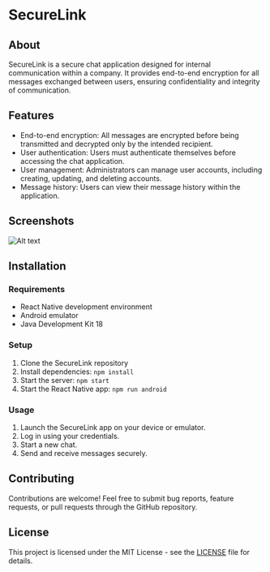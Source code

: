 # SecureLink

## About

SecureLink is a secure chat application designed for internal communication within a company. It provides end-to-end encryption for all messages exchanged between users, ensuring confidentiality and integrity of communication.

## Features

- End-to-end encryption: All messages are encrypted before being transmitted and decrypted only by the intended recipient.
- User authentication: Users must authenticate themselves before accessing the chat application.
- User management: Administrators can manage user accounts, including creating, updating, and deleting accounts.
- Message history: Users can view their message history within the application.

## Screenshots

![Alt text](/src/assets/deviceframes-3png?raw=true "Optional Title")

## Installation

### Requirements

- React Native development environment
- Android emulator
- Java Development Kit 18


### Setup

1. Clone the SecureLink repository
3. Install dependencies: `npm install`
5. Start the server: `npm start`
6. Start the React Native app: `npm run android`

### Usage

1. Launch the SecureLink app on your device or emulator.
2. Log in using your credentials.
3. Start a new chat.
4. Send and receive messages securely.

## Contributing

Contributions are welcome! Feel free to submit bug reports, feature requests, or pull requests through the GitHub repository.

## License

This project is licensed under the MIT License - see the [LICENSE](LICENSE) file for details.
